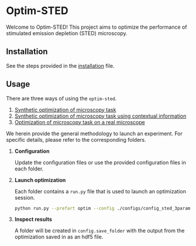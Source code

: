 # Optim-STED

Welcome to Optim-STED! This project aims to optimize the performance of stimulated emission depletion (STED) microscopy.

## Installation

See the steps provided in the [installation](installation.md) file.

## Usage

There are three ways of using the ``optim-sted``. 

1. [Synthetic optimization of microscopy task](bandit/README.md)
1. [Synthetic optimization of microscopy task using contextual information](history-bandit/README.md)
1. [Optimization of microscopy task on a real microscope](abberior/README.md)

We herein provide the general methodology to launch an experiment. For specific details, please refer to the corresponding folders.

1. **Configuration**
    
    Update the configuration files or use the provided configuration files in each folder.

1. **Launch optimization**

    Each folder contains a ``run.py`` file that is used to launch an optimization session.

    ```bash
    python run.py --prefart optim --config ./configs/config_sted_3params_LinTSDiag.yml
    ```

1. **Inspect results**

    A folder will be created in ``config.save_folder`` with the output from the optimization saved in as an hdf5 file.
